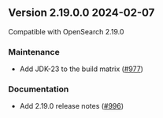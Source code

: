 ## Version 2.19.0.0 2024-02-07

Compatible with OpenSearch 2.19.0

### Maintenance
* Add JDK-23 to the build matrix ([#977](https://github.com/opensearch-project/notifications/pull/977))

### Documentation
* Add 2.19.0 release notes ([#996](https://github.com/opensearch-project/notifications/pull/996))
